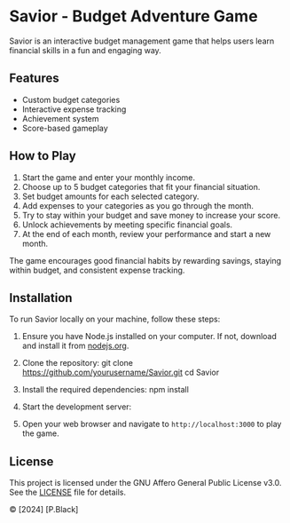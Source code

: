 # Savior - Budget Adventure Game

Savior is an interactive budget management game that helps users learn financial skills in a fun and engaging way.

## Features

- Custom budget categories
- Interactive expense tracking
- Achievement system
- Score-based gameplay

## How to Play

1. Start the game and enter your monthly income.
2. Choose up to 5 budget categories that fit your financial situation.
3. Set budget amounts for each selected category.
4. Add expenses to your categories as you go through the month.
5. Try to stay within your budget and save money to increase your score.
6. Unlock achievements by meeting specific financial goals.
7. At the end of each month, review your performance and start a new month.

The game encourages good financial habits by rewarding savings, staying within budget, and consistent expense tracking.

## Installation

To run Savior locally on your machine, follow these steps:

1. Ensure you have Node.js installed on your computer. If not, download and install it from [nodejs.org](https://nodejs.org/).

2. Clone the repository:
git clone https://github.com/yourusername/Savior.git
cd Savior

3. Install the required dependencies:
npm install

4. Start the development server:

5. Open your web browser and navigate to `http://localhost:3000` to play the game.

## License

This project is licensed under the GNU Affero General Public License v3.0. See the [LICENSE](LICENSE) file for details.

© [2024] [P.Black]